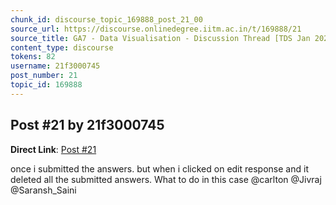 ```yaml
---
chunk_id: discourse_topic_169888_post_21_00
source_url: https://discourse.onlinedegree.iitm.ac.in/t/169888/21
source_title: GA7 - Data Visualisation - Discussion Thread [TDS Jan 2025]
content_type: discourse
tokens: 82
username: 21f3000745
post_number: 21
topic_id: 169888
---
```


## Post #21 by 21f3000745

**Direct Link**: [Post #21](https://discourse.onlinedegree.iitm.ac.in/t/169888/21)

once i submitted the answers. but when i clicked on edit response and it deleted all the submitted answers. What to do in this case @carlton @Jivraj @Saransh_Saini
